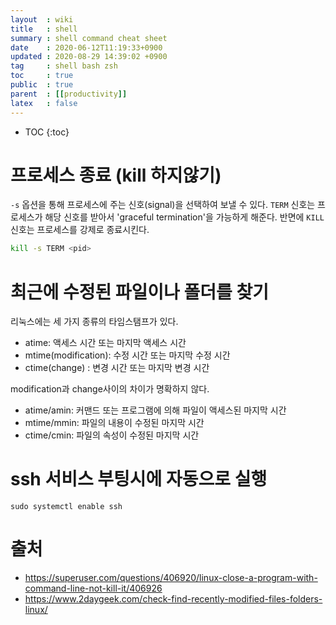 ```yaml
---
layout  : wiki
title   : shell
summary : shell command cheat sheet
date    : 2020-06-12T11:19:33+0900
updated : 2020-08-29 14:39:02 +0900
tag     : shell bash zsh
toc     : true
public  : true
parent  : [[productivity]]
latex   : false
---
```

* TOC
{:toc}

# 프로세스 종료 (kill 하지않기)

`-s` 옵션을 통해 프로세스에 주는 신호(signal)을 선택하여 보낼 수 있다. `TERM` 신호는 프로세스가 해당 신호를 받아서 'graceful termination'을 가능하게 해준다. 반면에 `KILL` 신호는 프로세스를 강제로 종료시킨다. 

```bash
kill -s TERM <pid>
```

# 최근에 수정된 파일이나 폴더를 찾기

리눅스에는 세 가지 종류의 타임스탬프가 있다.

- atime: 액세스 시간 또는 마지막 액세스 시간
- mtime(modification): 수정 시간 또는 마지막 수정 시간
- ctime(change)      : 변경 시간 또는 마지막 변경 시간

modification과 change사이의 차이가 명확하지 않다.

- atime/amin: 커맨드 또는 프로그램에 의해 파일이 액세스된 마지막 시간
- mtime/mmin: 파일의 내용이 수정된 마지막 시간
- ctime/cmin: 파일의 속성이 수정된 마지막 시간

# ssh 서비스 부팅시에 자동으로 실행

`sudo systemctl enable ssh`

# 출처
- <https://superuser.com/questions/406920/linux-close-a-program-with-command-line-not-kill-it/406926>
- <https://www.2daygeek.com/check-find-recently-modified-files-folders-linux/>


